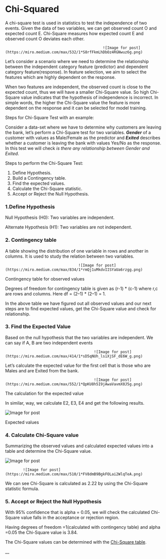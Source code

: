 # Chi-Squared

A chi-square test is used in statistics to test the independence of two events. Given the data of two variables, we can get observed count O and expected count E. Chi-Square measures how expected count E and observed count O deviates each other.

                                                ![Image for post](https://miro.medium.com/max/532/1*S8rfFkmLhDbOz4RGNwuz6g.png)

Let’s consider a scenario where we need to determine the relationship between the independent category feature \(predictor\) and dependent category feature\(response\). In feature selection, we aim to select the features which are highly dependent on the response.

When two features are independent, the observed count is close to the expected count, thus we will have a smaller Chi-Square value. So high Chi-Square value indicates that the hypothesis of independence is incorrect. In simple words, the higher the Chi-Square value the feature is more dependent on the response and it can be selected for model training.

Steps for Chi-Square Test with an example:

Consider a data-set where we have to determine why customers are leaving the bank, let’s perform a Chi-Square test for two variables. _**Gender**_ of a customer with values as Male/Female as the predictor and _**Exited**_ describes whether a customer is leaving the bank with values Yes/No as the response. In this test we will check _is there any relationship between Gender and Exited_.

Steps to perform the Chi-Square Test:

1. Define Hypothesis.
2. Build a Contingency table.
3. Find the expected values.
4. Calculate the Chi-Square statistic.
5. Accept or Reject the Null Hypothesis.

### 1.Define Hypothesis <a id="5ef5"></a>

Null Hypothesis \(H0\): Two variables are independent.

Alternate Hypothesis \(H1\): Two variables are not independent.

### 2. Contingency table <a id="5ca2"></a>

A table showing the distribution of one variable in rows and another in columns. It is used to study the relation between two variables.

                                     ![Image for post](https://miro.medium.com/max/834/1*rmQj1uMkdvIISYaUa6rzgg.png)

Contingency table for observed values

Degrees of freedom for contingency table is given as \(r-1\) \* \(c-1\) where r,c are rows and columns. Here df = \(2–1\) \* \(2–1\) = 1.

In the above table we have figured out all observed values and our next steps are to find expected values, get the Chi-Square value and check for relationship.

### 3. Find the Expected Value <a id="1d51"></a>

Based on the null hypothesis that the two variables are independent. We can say if A, B are two independent events

                                            ![Image for post](https://miro.medium.com/max/414/1*sD5qNUh_lsiXjSF_dE6W_g.png)

Let’s calculate the expected value for the first cell that is those who are Males and are Exited from the bank.

                                            ![Image for post](https://miro.medium.com/max/552/1*QpKU8h5I9jAwaVavmX0J5g.png)                                                 

The calculation for the expected value

In similar, way, we calculate E2, E3, E4 and get the following results.

![Image for post](https://miro.medium.com/max/862/1*yvWLhvZNS5_CvX5st6Bylg.png)

Expected values

### 4. Calculate Chi-Square value <a id="2384"></a>

Summarizing the observed values and calculated expected values into a table and determine the Chi-Square value.

![Image for post](https://miro.medium.com/max/1020/1*pScat3UxYpoGeKCdm3-_pQ.png)

            ![Image for post](https://miro.medium.com/max/510/1*FV8dmB9BgkFOLai2WlqTeA.png)

We can see Chi-Square is calculated as 2.22 by using the Chi-Square statistic formula.

### 5. Accept or Reject the Null Hypothesis <a id="1468"></a>

With 95% confidence that is alpha = 0.05, we will check the calculated Chi-Square value falls in the acceptance or rejection region.

Having degrees of freedom =1\(calculated with contingency table\) and alpha =0.05 the Chi-Square value is 3.84.

The Chi-Square values can be determined with the [Chi-Square table](https://web.ma.utexas.edu/users/davis/375/popecol/tables/chisq.html).

\_\_

